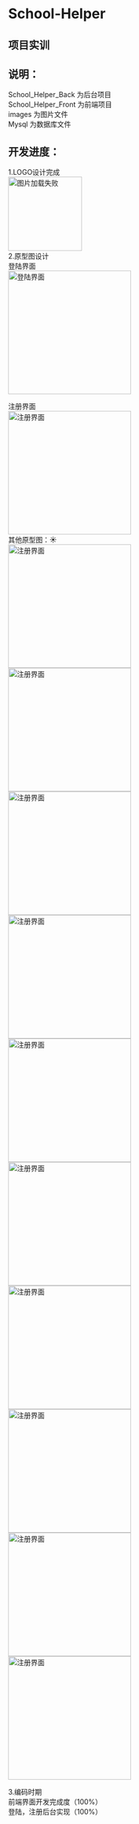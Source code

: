 ﻿# School-Helper
## 项目实训

## 说明：   

School_Helper_Back  为后台项目  
School_Helper_Front 为前端项目  
images 为图片文件  
Mysql  为数据库文件  


## 开发进度：  
1.LOGO设计完成  
<img src="https://github.com/shangyifei666/School-Helper/blob/master/images/LOGO.jpg" width="150" height="150" alt="图片加载失败"/>  
2.原型图设计   
登陆界面   
<img src="https://github.com/shangyifei666/School-Helper/blob/master/images/%E5%8E%9F%E5%9E%8B%E5%9B%BE/%E7%99%BB%E9%99%86.png" width="250" alt="登陆界面"/>  
  
  
注册界面     
<img src="https://github.com/shangyifei666/School-Helper/blob/master/images/%E5%8E%9F%E5%9E%8B%E5%9B%BE/%E6%B3%A8%E5%86%8C.png" width="250" alt="注册界面"/>  
其他原型图：:sunny:   
<img src="https://github.com/shangyifei666/School-Helper/blob/master/images/%E5%8E%9F%E5%9E%8B%E5%9B%BE/%E4%B8%AA%E4%BA%BA%E4%B8%BB%E9%A1%B5.png" width="250" alt="注册界面"/>  
<img src="https://github.com/shangyifei666/School-Helper/blob/master/images/%E5%8E%9F%E5%9E%8B%E5%9B%BE/%E4%BB%BB%E5%8A%A1%E9%A1%B5.png" width="250" alt="注册界面"/>  
<img src="https://github.com/shangyifei666/School-Helper/blob/master/images/%E5%8E%9F%E5%9E%8B%E5%9B%BE/%E5%8F%91%E5%B8%83%E6%82%AC%E8%B5%8F%E9%A1%B5.png" width="250" alt="注册界面"/>  
<img src="https://github.com/shangyifei666/School-Helper/blob/master/images/%E5%8E%9F%E5%9E%8B%E5%9B%BE/%E5%B8%83%E5%91%8A%E6%A0%8F%E9%A1%B5.png" width="250" alt="注册界面"/>  
<img src="https://github.com/shangyifei666/School-Helper/blob/master/images/%E5%8E%9F%E5%9E%8B%E5%9B%BE/%E5%BF%98%E8%AE%B0%E5%AF%86%E7%A0%81%E9%A1%B5.png" width="250" alt="注册界面"/>  
<img src="https://github.com/shangyifei666/School-Helper/blob/master/images/%E5%8E%9F%E5%9E%8B%E5%9B%BE/%E6%82%AC%E8%B5%8F%E8%AF%A6%E6%83%85%E9%A1%B5.png" width="250" alt="注册界面"/>  
<img src="https://github.com/shangyifei666/School-Helper/blob/master/images/%E5%8E%9F%E5%9E%8B%E5%9B%BE/%E6%B6%88%E6%81%AF%E9%A1%B5.png" width="250" alt="注册界面"/>  
<img src="https://github.com/shangyifei666/School-Helper/blob/master/images/%E5%8E%9F%E5%9E%8B%E5%9B%BE/%E8%81%8A%E5%A4%A9%E9%A1%B5.png" width="250" alt="注册界面"/>  
<img src="https://github.com/shangyifei666/School-Helper/blob/master/images/%E5%8E%9F%E5%9E%8B%E5%9B%BE/%E8%AE%BE%E7%BD%AE%E9%A1%B5.png" width="250" alt="注册界面"/>   
<img src="https://github.com/shangyifei666/School-Helper/blob/master/images/%E5%8E%9F%E5%9E%8B%E5%9B%BE/%E9%92%B1%E5%8C%85%E9%A1%B5.png" width="250" alt="注册界面"/>   


3.编码时期  
前端界面开发完成度（100%）  
登陆，注册后台实现（100%）
